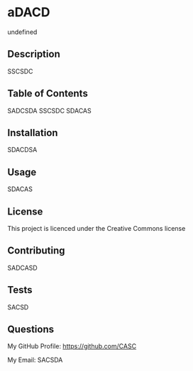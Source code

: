 # aDACD
undefined

## Description
SSCSDC

## Table of Contents
SADCSDA
SSCSDC
SDACAS

## Installation
SDACDSA

## Usage
SDACAS

## License
This project is licenced under the Creative Commons license

## Contributing
SADCASD

## Tests
SACSD

## Questions
My GitHub Profile: https://github.com/CASC

My Email: SACSDA

